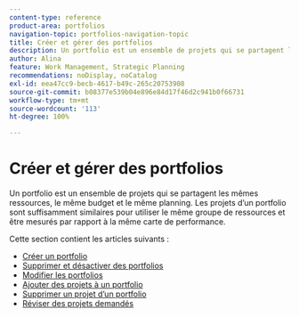 ```yaml
---
content-type: reference
product-area: portfolios
navigation-topic: portfolios-navigation-topic
title: Créer et gérer des portfolios
description: Un portfolio est un ensemble de projets qui se partagent les mêmes ressources, le même budget et le même planning. Les projets d’un portfolio sont suffisamment similaires pour utiliser le même groupe de ressources et être mesurés par rapport à la même carte de performance.
author: Alina
feature: Work Management, Strategic Planning
recommendations: noDisplay, noCatalog
exl-id: eea47cc9-becb-4617-b49c-265c20753908
source-git-commit: b08377e539b04e896e84d17f46d2c941b0f66731
workflow-type: tm+mt
source-wordcount: '113'
ht-degree: 100%

---
```


# Créer et gérer des portfolios

Un portfolio est un ensemble de projets qui se partagent les mêmes ressources, le même budget et le même planning. Les projets d’un portfolio sont suffisamment similaires pour utiliser le même groupe de ressources et être mesurés par rapport à la même carte de performance.

Cette section contient les articles suivants :

* [Créer un portfolio](../../../manage-work/portfolios/create-and-manage-portfolios/create-portfolios.md)
* [Supprimer et désactiver des portfolios](../../../manage-work/portfolios/create-and-manage-portfolios/delete-deactivate-portfolios.md)
* [Modifier les portfolios](../../../manage-work/portfolios/create-and-manage-portfolios/edit-portfolios.md)
* [Ajouter des projets à un portfolio](../../../manage-work/portfolios/create-and-manage-portfolios/add-projects-to-portfolios.md)
* [Supprimer un projet d’un portfolio](../../../manage-work/portfolios/create-and-manage-portfolios/remove-project-from-portfolio.md)
* [Réviser des projets demandés](../../../manage-work/portfolios/create-and-manage-portfolios/review-requested-projects.md)
